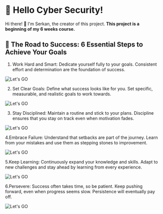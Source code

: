 
# 🌟 Hello Cyber Security!

Hi there! 👋 I'm Serkan, the creator of this project.  **This project is a beginning of my 6 weeks course.**

## 🚀 The Road to Success: 6 Essential Steps to Achieve Your Goals
1. Work Hard and Smart: Dedicate yourself fully to your goals. Consistent effort and determination are the foundation of success.
   
![Let's GO](https://t3.ftcdn.net/jpg/03/94/74/30/240_F_394743038_VTqTXJBZbICMPuqLwgRvEfh5DoG1bYiw.jpg)

2. Set Clear Goals: Define what success looks like for you. Set specific, measurable, and realistic goals to work towards.
   
  ![Let's GO](https://miro.medium.com/v2/resize:fit:1400/format:webp/1*JondTJoF6_DBw4SjBbbr5Q.jpeg)
  
3. Stay Disciplined: Maintain a routine and stick to your plans. Discipline ensures that you stay on track even when motivation fades.
   
 ![Let's GO](https://qph.cf2.quoracdn.net/main-qimg-97e9f13fa461ae115d9770617b457a20)
 
4.Embrace Failure: Understand that setbacks are part of the journey. Learn from your mistakes and use them as stepping stones to improvement.

 ![Let's GO](https://www.wikihow.com/images/thumb/0/04/Embrace-Failure-Step-9-Version-2.jpg/v4-460px-Embrace-Failure-Step-9-Version-2.jpg.webp)
 
5.Keep Learning: Continuously expand your knowledge and skills. Adapt to new challenges and stay ahead by learning from every experience.

 ![Let's GO](https://media.licdn.com/dms/image/v2/C4D12AQEhS_I8k8MLBg/article-cover_image-shrink_600_2000/article-cover_image-shrink_600_2000/0/1520225617380?e=2147483647&v=beta&t=fnU7Zvnyfz-VRYe7F33aEz3-JpzCwqRvxsU88FWdFQM)
 
6.Persevere: Success often takes time, so be patient. Keep pushing forward, even when progress seems slow. Persistence will eventually pay off.

 ![Let's GO](https://www.psychologs.com/wp-content/uploads/2023/08/The-Psychology-Behind-Hard-work.jpg)
